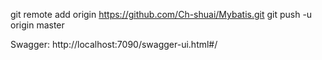git remote add origin https://github.com/Ch-shuai/Mybatis.git
git push -u origin master


Swagger:
    http://localhost:7090/swagger-ui.html#/
